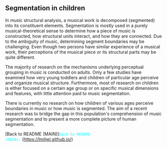 ## Segmentation in children

In music structural analysis, a musical work is decomposed (segmented) into its constituent elements. Segmentation is mostly used in a purely musical-theoretical sense to determine how a piece of music is constructed, how structural units interact, and how they are connected. Due to the ambiguity of music, determining segment boundaries may be challenging. Even though two persons have similar experience of a musical work, their perceptions of the musical piece or its structural parts may be quite different.

The majority of research on the mechanisms underlying perceptual grouping in music is conducted on adults. Only a few studies have examined how very young toddlers and children of particular age perceive and organize musical structure. Furthermore, most of research on children is either focused on a certain age group or on specific musical dimensions and features, with little attention paid to music segmentation.

There is currently no research on how children of various ages perceive boundaries in music or how music is segmented. The aim of a recent research was to bridge the gap in this population's comprehension of music segmentation and to present a more complete picture of human segmentation.

[Back to README (MAIN)]<code style="color : cyan">Back to README (MAIN):</code> (https://lmihel.github.io/)
